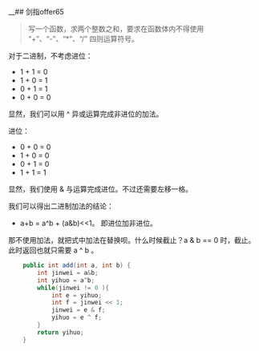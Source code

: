 __## 剑指offer65
>写一个函数，求两个整数之和，要求在函数体内不得使用 “+”、“-”、“*”、“/” 四则运算符号。

对于二进制，不考虑进位：

* 1 + 1 = 0
* 1 + 0 = 1
* 0 + 1 = 1
* 0 + 0 = 0

显然，我们可以用 ^ 异或运算完成非进位的加法。

进位：
* 0 + 0 = 0
* 1 + 0 = 0
* 0 + 1 = 0
* 1 + 1 = 1

显然，我们使用 & 与运算完成进位。不过还需要左移一格。

我们可以得出二进制加法的结论：
* a+b = a^b + (a&b)<<1。 即进位加非进位。

那不使用加法，就把式中加法在替换呗。什么时候截止？a & b == 0 时，截止。此时返回也就只需要 a ^ b 。

```java
    public int add(int a, int b) {
        int jinwei = a&b;
        int yihuo = a^b;
        while(jinwei != 0 ){
            int e = yihuo;
            int f = jinwei << 1;
            jinwei = e & f;
            yihuo = e ^ f;
        }
        return yihuo;
    }
```